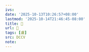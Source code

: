 ```yaml
---
ivs:
date: '2025-10-13T10:26:57+08:00'
lastmod: '2025-10-14T21:46:45-08:00'
title: 􀷨
url: 􀷨
tags: [盧]
src: DCCV
note:
---
```

